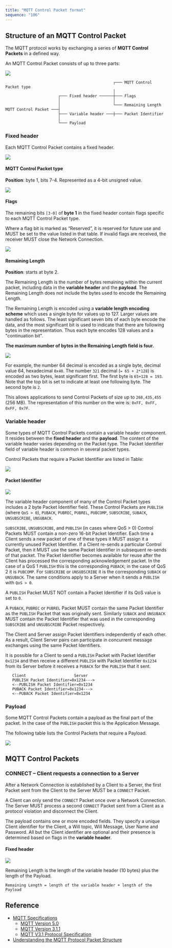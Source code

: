 ```yaml
---
title: "MQTT Control Packet format"
sequence: "106"
---
```


## Structure of an MQTT Control Packet

The MQTT protocol works by exchanging a series of **MQTT Control Packets** in a defined way.

An MQTT Control Packet consists of up to three parts:

![](/assets/images/mqtt/structure-of-an-mqtt-control-packet.png)

```text
                                               ┌─── MQTT Control Packet type
                                               │
                       ┌─── Fixed header ──────┼─── Flags
                       │                       │
                       │                       └─── Remaining Length
MQTT Control Packet ───┤
                       ├─── Variable header ───┼─── Packet Identifier
                       │
                       └─── Payload
```

### Fixed header

Each MQTT Control Packet contains a fixed header.

![](/assets/images/mqtt/fixed-header-format.png)

#### MQTT Control Packet type

**Position**: byte 1, bits 7-4. Represented as a 4-bit unsigned value.

![](/assets/images/mqtt/control-packet-types.png)

#### Flags

The remaining bits `[3-0]` of **byte 1** in the fixed header contain flags specific to each MQTT Control Packet type.

Where a flag bit is marked as “Reserved”,
it is reserved for future use and MUST be set to the value listed in that table.
If invalid flags are received, the receiver MUST close the Network Connection.

![](/assets/images/mqtt/flag-bits.png)

#### Remaining Length

**Position**: starts at byte 2.

The Remaining Length is the number of bytes remaining within the current packet,
including data in the **variable header** and the **payload**.
The Remaining Length does not include the bytes used to encode the Remaining Length.

The Remaining Length is encoded using a **variable length encoding scheme**
which uses a single byte for values up to 127.
Larger values are handled as follows.
The least significant seven bits of each byte encode the data,
and the most significant bit is used to indicate that there are following bytes in the representation.
Thus each byte encodes 128 values and a "continuation bit".

**The maximum number of bytes in the Remaining Length field is four.**

![](/assets/images/mqtt/size-of-remaining-length-field.png)

For example, the number 64 decimal is encoded as a single byte, decimal value 64, hexadecimal `0x40`.
The number `321` decimal (`= 65 + 2*128`) is encoded as two bytes, least significant first.
The first byte is `65+128 = 193`.
Note that the top bit is set to indicate at least one following byte.
The second byte is `2`.

This allows applications to send Control Packets of size up to `268,435,455` (256 MB).
The representation of this number on the wire is: `0xFF, 0xFF, 0xFF, 0x7F`.

### Variable header

Some types of MQTT Control Packets contain a variable header component.
It resides between the **fixed header** and the **payload**.
The content of the variable header varies depending on the Packet type.
The Packet Identifier field of variable header is common in several packet types.

Control Packets that require a Packet Identifier are listed in Table:

![](/assets/images/mqtt/control-packets-that-contain-a-packet-identifier.png)


#### Packet Identifier

![](/assets/images/mqtt/packet-identifier-bytes.png)

The variable header component of many of the Control Packet types includes a 2 byte Packet Identifier field.
These Control Packets are `PUBLISH` (where `QoS > 0`), `PUBACK`, `PUBREC`, `PUBREL`, `PUBCOMP`,
`SUBSCRIBE`, `SUBACK`, `UNSUBSCRIBE`, `UNSUBACK`.

`SUBSCRIBE`, `UNSUBSCRIBE`, and `PUBLISH` (in cases where QoS > 0) Control Packets
MUST contain a non-zero 16-bit Packet Identifier.
Each time a Client sends a new packet of one of these types it MUST assign it a currently unused Packet Identifier.
If a Client re-sends a particular Control Packet,
then it MUST use the same Packet Identifier in subsequent re-sends of that packet.
The Packet Identifier becomes available for reuse
after the Client has processed the corresponding acknowledgement packet.
In the case of a QoS 1 `PUBLISH` this is the corresponding `PUBACK`;
in the case of QoS 2 it is `PUBCOMP`.
For `SUBSCRIBE` or `UNSUBSCRIBE` it is the corresponding `SUBACK` or `UNSUBACK`.
The same conditions apply to a Server when it sends a `PUBLISH` with `QoS > 0`.

A `PUBLISH` Packet MUST NOT contain a Packet Identifier if its QoS value is set to `0`.

A `PUBACK`, `PUBREC` or `PUBREL` Packet MUST contain the same Packet Identifier as the `PUBLISH` Packet
that was originally sent.
Similarly `SUBACK` and `UNSUBACK` MUST contain the Packet Identifier
that was used in the corresponding `SUBSCRIBE` and `UNSUBSCRIBE` Packet respectively.

The Client and Server assign Packet Identifiers independently of each other.
As a result, Client Server pairs can participate in concurrent message exchanges using the same Packet Identifiers.

It is possible for a Client to send a `PUBLISH` Packet with Packet Identifier `0x1234` and
then receive a different `PUBLISH` with Packet Identifier `0x1234` from its Server
before it receives a `PUBACK` for the `PUBLISH` that it sent.

```text
   Client                     Server
   PUBLISH Packet Identifier=0x1234--->
   <--PUBLISH Packet Identifier=0x1234
   PUBACK Packet Identifier=0x1234--->
   <--PUBACK Packet Identifier=0x1234
```

### Payload

Some MQTT Control Packets contain a payload as the final part of the packet.
In the case of the `PUBLISH` packet this is the Application Message.

The following table lists the Control Packets that require a Payload.

![](/assets/images/mqtt/control-packets-that-contain-a-payload.png)

## MQTT Control Packets

### CONNECT – Client requests a connection to a Server

After a Network Connection is established by a Client to a Server,
the first Packet sent from the Client to the Server MUST be a `CONNECT` Packet.

A Client can only send the `CONNECT` Packet once over a Network Connection.
The Server MUST process a second `CONNECT` Packet sent from a Client
as a protocol violation and disconnect the Client.

The payload contains one or more encoded fields.
They specify a unique Client identifier for the Client, a Will topic, Will Message, User Name and Password.
All but the Client identifier are optional and their presence is determined based on flags in the **variable header**.

#### Fixed header

![](/assets/images/mqtt/connect-packet-fixed-header.png)

Remaining Length is the length of the variable header (10 bytes) plus the length of the Payload.

```text
Remaining Length = length of the variable header + length of the Payload
```

## Reference

- [MQTT Specifications](https://mqtt.org/mqtt-specification/)
    - [MQTT Version 5.0](https://docs.oasis-open.org/mqtt/mqtt/v5.0/mqtt-v5.0.html)
    - [MQTT Version 3.1.1](http://docs.oasis-open.org/mqtt/mqtt/v3.1.1/os/mqtt-v3.1.1-os.html)
    - [MQTT V3.1 Protocol Specification](https://public.dhe.ibm.com/software/dw/webservices/ws-mqtt/mqtt-v3r1.html)
- [Understanding the MQTT Protocol Packet Structure](http://www.steves-internet-guide.com/mqtt-protocol-messages-overview/)
